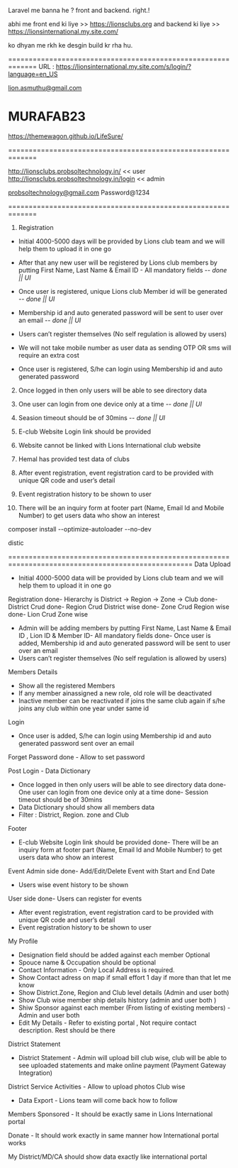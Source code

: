 Laravel me banna he ? front and backend. right.!

abhi me front end ki liye  >> https://lionsclubs.org
and backend ki liye >> https://lionsinternational.my.site.com/

ko dhyan me rkh ke desgin build kr rha hu.


=============================================================
URL : https://lionsinternational.my.site.com/s/login/?language=en_US

lion.asmuthu@gmail.com

MURAFAB23
=============================================================

https://themewagon.github.io/LifeSure/

=============================================================

http://lionsclubs.probsoltechnology.in/ << user
http://lionsclubs.probsoltechnology.in/login << admin

probsoltechnology@gmail.com
Password@1234


=============================================================

1) Registration

- Initial 4000-5000 days will be provided by Lions club team and we will help them to upload it in one go

- After that any new user will be registered by Lions club members by putting First Name, Last Name & Email ID - All mandatory fields -- *done || UI*

- Once user is registered, unique Lions club Member id will be generated -- *done || UI*

- Membership id and auto generated password will be sent to user over an email  -- *done || UI*

- Users can’t register themselves (No self regulation is allowed by users)

- We will not take mobile number as user data as sending OTP OR sms will require an extra cost

- Once user is registered, S/he can login using Membership id and auto generated password 

2) Once logged in then only users will be able to see directory data

3) One user can login from one device only at a time -- *done || UI*

4) Seasion timeout should be of 30mins -- *done || UI*

5) E-club Website Login link should be provided

6) Website cannot be linked with Lions International club website

7) Hemal has provided test data of clubs

8) After event registration, event registration card to be provided with unique QR code and user’s detail

9) Event registration history to be shown to user



10) There will be an inquiry form at footer part (Name, Email Id and Mobile Number) to get users data who show an interest



composer install --optimize-autoloader --no-dev




distic





===================================================================================================
Data Upload
- Initial 4000-5000 data will be provided by Lions club team and we will help them to upload it in one go

Registration
done- Hierarchy is District -> Region -> Zone -> Club
done- District Crud
done- ⁠Region Crud District wise
done- ⁠Zone Crud Region wise
done- ⁠Lion Crud Zone wise
- Admin will be adding members by putting First Name, Last Name & Email ID , Lion ID & Member ID- All mandatory fields
done- ⁠Once user is added, Membership id and auto generated password will be sent to user over an email
- ⁠Users can’t register themselves (No self regulation is allowed by users)

Members Details
- Show all the registered Members
- ⁠If any member ainassigned a new role, old role will be deactivated
- ⁠Inactive member can be reactivated if joins the same club again if s/he joins any club within one year under same id

Login
- ⁠Once user is added, S/he can login using Membership id and auto generated password sent over an email

Forget Password
done - Allow to set password

Post Login - Data Dictionary
- Once logged in then only users will be able to see directory data
done- One user can login from one device only at a time
done- Session timeout should be of 30mins
- ⁠Data Dictionary should show all members data
- ⁠Filter : District, Region. zone and Club

Footer
- E-club Website Login link should be provided
done- ⁠There will be an inquiry form at footer part (Name, Email Id and Mobile Number) to get users data who show an interest

Event
Admin side
done- Add/Edit/Delete Event with Start and End Date
- ⁠Users wise event history to be shown

User side
done- Users can register for events
- ⁠After event registration, event registration card to be provided with unique QR code and user’s detail
- ⁠Event registration history to be shown to user


My Profile
- ⁠Designation field should be added against each member Optional
- ⁠Spouce name  & Occupation should be optional
- ⁠Contact Information - Only Local Address is required.
- ⁠Show Contact adress on map if small effort 1 day if more than that let me know
- ⁠Show District.Zone, Region and Club level details (Admin and user both)
- ⁠Show Club wise member ship details history (admin and user both )
- ⁠Shiw Sponsor against each member (From listing of existing members) - Admin and user both
- ⁠Edit My Details - Refer to existing portal , Not require contact description. Rest should be there

District Statement
- District Statement - Admin will upload bill club wise, club will  be able to see uploaded statements and make online payment (Payment Gateway Integration)

District Service Activities - Allow to upload photos Club wise

- ⁠Data Export - Lions team will come back how to follow

Members Sponsored - It should be exactly same in Lions International portal

Donate - It should work exactly in same manner how International portal works

My District/MD/CA should show data exactly like international portal